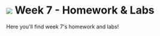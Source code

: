 # ![](https://ga-dash.s3.amazonaws.com/production/assets/logo-9f88ae6c9c3871690e33280fcf557f33.png) Week 7 - Homework & Labs


Here you'll find week 7's homework and labs!